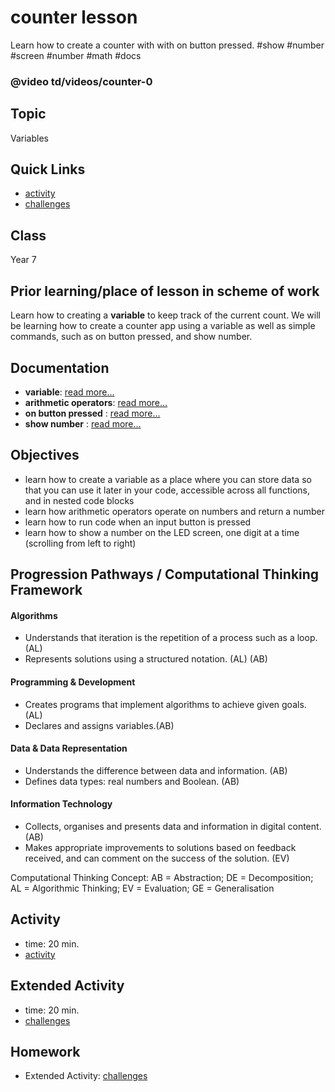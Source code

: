 # counter lesson

Learn how to create a counter with with on button pressed. #show #number #screen  #number #math #docs

### @video td/videos/counter-0

## Topic

Variables

## Quick Links

* [activity](/microbit/lessons/counter/activity)
* [challenges](/microbit/lessons/counter/challenges)

## Class

Year 7

## Prior learning/place of lesson in scheme of work

Learn how to creating a **variable** to keep track of the current count. We will be learning how to create a counter app using a variable as well as simple commands, such as on button pressed, and show number.

## Documentation

* **variable**: [read more...](/microbit/reference/variables/var)
* **arithmetic operators**: [read more...](/microbit/reference/types/number)
* **on button pressed** : [read more...](/microbit/reference/input/on-button-pressed)
* **show number** : [read more...](/microbit/reference/basic/show-number)

## Objectives

* learn how to create a variable as a place where you can store data so that you can use it later in your code, accessible across all functions, and in nested code blocks
* learn how arithmetic operators operate on numbers and return a number
* learn how to run code when an input button is pressed
* learn how to show a number on the LED screen, one digit at a time (scrolling from left to right)

## Progression Pathways / Computational Thinking Framework

#### Algorithms

* Understands that iteration is the repetition of a process such as a loop. (AL)
* Represents solutions using a structured notation. (AL) (AB)

#### Programming & Development

* Creates programs that implement algorithms to achieve given goals. (AL)
* Declares and assigns variables.(AB)

#### Data & Data Representation

* Understands the difference between data and information. (AB)
* Defines data types: real numbers and Boolean. (AB)

#### Information Technology

*  Collects, organises and presents data and information in digital content. (AB)
* Makes appropriate improvements to solutions based on feedback received, and can comment on the success of the solution. (EV)

Computational Thinking Concept: AB = Abstraction; DE = Decomposition; AL = Algorithmic Thinking; EV = Evaluation; GE = Generalisation

## Activity

* time: 20 min.
* [activity](/microbit/lessons/counter/activity)

## Extended Activity

* time: 20 min.
* [challenges](/microbit/lessons/counter/challenges)

## Homework

* Extended Activity: [challenges](/microbit/lessons/counter/challenges)

